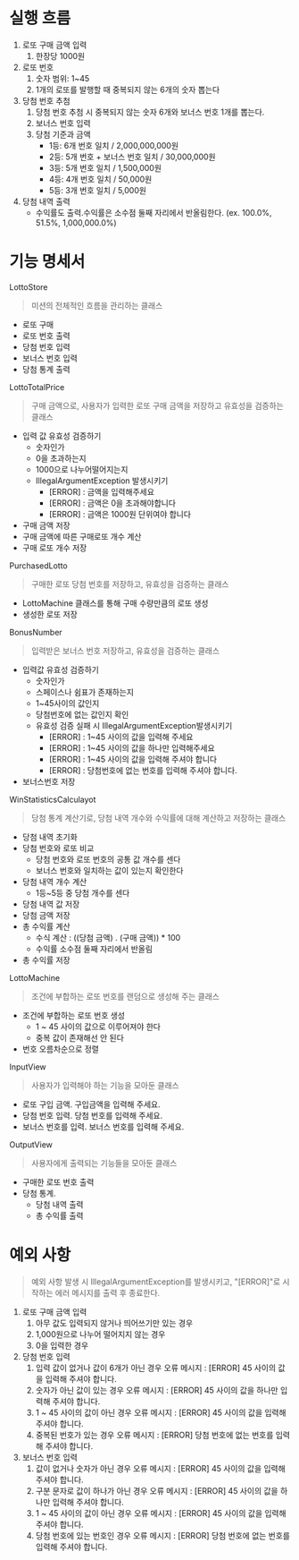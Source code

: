 # 실행 흐름
1. 로또 구매 금액 입력
   1. 한장당 1000원
2. 로또 번호
   1. 숫자 범위: 1~45
   2. 1개의 로또를 발행할 때 중복되지 않는 6개의 숫자 뽑는다
3. 당첨 번호 추첨
   1. 당첨 번호 추첨 시 중복되지 않는 숫자 6개와 보너스 번호 1개를 뽑는다.
   2. 보너스 번호 입력
   3. 당첨 기준과 금액
      - 1등: 6개 번호 일치 / 2,000,000,000원
      - 2등: 5개 번호 + 보너스 번호 일치 / 30,000,000원
      - 3등: 5개 번호 일치 / 1,500,000원
      - 4등: 4개 번호 일치 / 50,000원
      - 5등: 3개 번호 일치 / 5,000원
4. 당첨 내역 출력
   - 수익률도 출력.수익률은 소수점 둘째 자리에서 반올림한다. (ex. 100.0%, 51.5%, 1,000,000.0%)
# 기능 명세서
LottoStore
> 미션의 전체적인 흐름을 관리하는 클래스
- 로또 구매
- 로또 번호 출력
- 당첨 번호 입력
- 보너스 번호 입력
- 당첨 통계 출력

LottoTotalPrice
> 구매 금액으로, 사용자가 입력한 로또 구매 금액을 저장하고 유효성을 검증하는 클래스
- 입력 값 유효성 검증하기
  - 숫자인가
  - 0을 초과하는지
  - 1000으로 나누어떨어지는지 
  - IllegalArgumentException 발생시키기
    - [ERROR] : 금액을 입력해주세요
    - [ERROR] : 금액은 0을 초과해야합니다
    - [ERROR] : 금액은 1000원 단위여야 합니다
- 구매 금액 저장
- 구매 금액에 따른 구매로또 개수 계산
- 구매 로또 개수 저장

PurchasedLotto
> 구매한 로또 당첨 번호를 저장하고, 유효성을 검증하는 클래스
- LottoMachine 클래스를 통해 구매 수량만큼의 로또 생성
- 생성한 로또 저장

BonusNumber
> 입력받은 보너스 번호 저장하고, 유효성을 검증하는 클래스
- 입력값 유효성 검증하기
   - 숫자인가
   - 스페이스나 쉼표가 존재하는지
   - 1~45사이의 값인지
   - 당첨번호에 없는 값인지 확인
   - 유효성 검증 실패 시 IllegalArgumentException발생시키기
     - [ERROR] : 1~45 사이의 값을 입력해 주세요
     - [ERROR] : 1~45 사이의 값을 하나만 입력해주세요
     - [ERROR] : 1~45 사이의 값을 입력해 주셔야 합니다
     - [ERROR] : 당첨번호에 없는 번호를 입력해 주셔야 합니다.
- 보너스번호 저장

WinStatisticsCalculayot
> 당첨 통계 계산기로, 당첨 내역 개수와 수익률에 대해 계산하고 저장하는 클래스
- 당첨 내역 초기화
- 당첨 번호와 로또 비교
  - 당첨 번호와 로또 번호의 공통 값 개수를 센다
  - 보너스 번호와 일치하는 값이 있는지 확인한다
- 당첨 내역 개수 계산
  - 1등~5등 중 당첨 개수를 센다
- 당첨 내역 값 저장
- 당첨 금액 저장
- 총 수익률 계산
  - 수식 계산 : ((당첨 금액) . (구매 금액)) * 100
  - 수익률 소수점 둘째 자리에서 반올림
- 총 수익률 저장

LottoMachine
> 조건에 부합하는 로또 번호를 랜덤으로 생성해 주는 클래스
- 조건에 부합하는 로또 번호 생성
  - 1 ~ 45 사이의 값으로 이루어져야 한다
  - 중복 값이 존재해선 안 된다
- 번호 오름차순으로 정렬

InputView
> 사용자가 입력해야 하는 기능을 모아둔 클래스
- 로또 구입 금액. 구입금액을 입력해 주세요.
- 당첨 번호 입력. 당첨 번호를 입력해 주세요.
- 보너스 번호를 입력. 보너스 번호를 입력해 주세요.

OutputView
> 사용자에게 출력되는 기능들을 모아둔 클래스
- 구매한 로또 번호 출력
- 당첨 통계. 
  - 당첨 내역 출력
  - 총 수익률 출력
 

# 예외 사항
> 예외 사항 발생 시 IllegalArgumentException를 발생시키고, "[ERROR]"로 시작하는 에러 메시지를 출력 후 종료한다.
1. 로또 구매 금액 입력
   1. 아무 값도 입력되지 않거나 띄어쓰기만 있는 경우
   2. 1,000원으로 나누어 떨어지지 않는 경우
   3. 0을 입력한 경우
2. 당첨 번호 입력
   1. 입력 값이 없거나 값이 6개가 아닌 경우
   오류 메시지 : [ERROR] 45 사이의 값을 입력해 주셔야 합니다.
   2. 숫자가 아닌 값이 있는 경우
   오류 메시지 : [ERROR] 45 사이의 값을 하나만 입력해 주셔야 합니다.
   3. 1 ~ 45 사이의 값이 아닌 경우
   오류 메시지 : [ERROR] 45 사이의 값을 입력해 주셔야 합니다.
   4. 중복된 번호가 있는 경우
   오류 메시지 : [ERROR] 당첨 번호에 없는 번호를 입력해 주셔야 합니다.
3. 보너스 번호 입력
   1. 값이 없거나 숫자가 아닌 경우
   오류 메시지 : [ERROR] 45 사이의 값을 입력해 주셔야 합니다.
   2. 구분 문자로 값이 하나가 아닌 경우
   오류 메시지 : [ERROR] 45 사이의 값을 하나만 입력해 주셔야 합니다.
   3. 1 ~ 45 사이의 값이 아닌 경우
   오류 메시지 : [ERROR] 45 사이의 값을 입력해 주셔야 합니다.
   4. 당첨 번호에 있는 번호인 경우
   오류 메시지 : [ERROR] 당첨 번호에 없는 번호를 입력해 주셔야 합니다.
